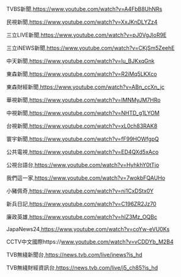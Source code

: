 TVBS新聞,https://www.youtube.com/watch?v=A4FbB8UhNRs

民視新聞,https://www.youtube.com/watch?v=XxJKnDLYZz4

三立LIVE新聞,https://www.youtube.com/watch?v=pJ0VgJloR9E

三立iNEWS新聞,https://www.youtube.com/watch?v=CKjSm5ZeehE

中天新聞,https://www.youtube.com/watch?v=lu_BJKxqGnk

東森新聞,https://www.youtube.com/watch?v=R2iMq5LKXco

東森財經新聞,https://www.youtube.com/watch?v=ABn_ccXn_jc

華視新聞,https://www.youtube.com/watch?v=IMNMyJM7HRo

中視新聞,https://www.youtube.com/watch?v=NHTD_g1LYOM

台視新聞,https://www.youtube.com/watch?v=xL0ch83RAK8

寰宇新聞,https://www.youtube.com/watch?v=fF99HOWfgpQ

公共電視,https://www.youtube.com/watch?v=ED4QXd5xAco

公視台語台,https://www.youtube.com/watch?v=HyhkhY0tTjo

我們這一家,https://www.youtube.com/watch?v=7wokbFQAUHo

小豬佩奇,https://www.youtube.com/watch?v=ni1CxDStx0Y

新兵日記,https://www.youtube.com/watch?v=C196ZR2Jz70

廉政英雄,https://www.youtube.com/watch?v=hlZ3Mz_OQBc

JapaNews24,https://www.youtube.com/watch?v=coYw-eVU0Ks

CCTV中文國際https://www.youtube.com/watch?v=vCDDYb_M2B4

TVB無綫新聞台,https://news.tvb.com/live/inews?is_hd

TVB無綫財經資訊台,https://news.tvb.com/live/j5_ch85?is_hd
